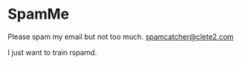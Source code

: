 # SpamMe
Please spam my email but not too much. spamcatcher@clete2.com

I just want to train rspamd.
